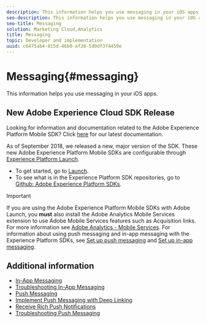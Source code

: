 ```yaml
---
description: This information helps you use messaging in your iOS apps.
seo-description: This information helps you use messaging in your iOS apps.
seo-title: Messaging
solution: Marketing Cloud,Analytics
title: Messaging
topic: Developer and implementation
uuid: c6475ab4-015d-46b0-af28-5d0df3f4459e
---
```


# Messaging{#messaging}

This information helps you use messaging in your iOS apps.

## New Adobe Experience Cloud SDK Release

Looking for information and documentation related to the Adobe Experience Platform Mobile SDK? Click [here](https://aep-sdks.gitbook.io/docs/) for our latest documentation.

As of September 2018, we released a new, major version of the SDK. These new Adobe Experience Platform Mobile SDKs are configurable through [Experience Platform Launch](https://www.adobe.com/experience-platform/launch.html).

* To get started, go to [Launch](https://launch.adobe.com/).
* To see what is in the Experience Platform SDK repositories, go to [Github: Adobe Experience Platform SDKs](https://github.com/Adobe-Marketing-Cloud/acp-sdks).

>[!IMPORTANT]
>
> If you are using the Adobe Experience Platform Mobile SDKs with Adobe Launch, you **must** also install the Adobe Analytics Mobile Services extension to use Adobe Mobile Services features such as Acquisition links. For more information see [Adobe Analytics - Mobile Services](https://aep-sdks.gitbook.io/docs/using-mobile-extensions/adobe-analytics-mobile-services). For information about using push messaging and in-app messaging with the Experience Platform SDKs, see [Set up push messaging](https://aep-sdks.gitbook.io/docs/using-mobile-extensions/adobe-analytics-mobile-services#set-up-push-messaging) and [Set up in-app messaging](https://aep-sdks.gitbook.io/docs/using-mobile-extensions/adobe-analytics-mobile-services#set-up-in-app-messaging).

## Additional information

* [In-App Messaging](/help/ios/messaging-main/messaging/messaging.md)
* [Troubleshooting In-App Messaging](/help/ios/messaging-main/messaging/in-apps-ts.md)
* [Push Messaging](/help/ios/messaging-main/push-messaging/push-messaging.md)
* [Implement Push Messaging with Deep Linking](/help/ios/messaging-main/push-messaging/t-mob-imp-push-deeplinking-ios-4x.md)
* [Receive Rich Push Notifications](/help/ios/messaging-main/push-messaging/c-set-up-rich-push-notif-ios.md)
* [Troubleshooting Push Messaging](/help/ios/messaging-main/push-messaging/c-troubleshooting-push-messaging.md)
